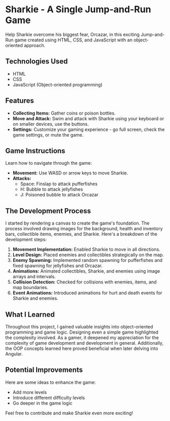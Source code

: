 # Sharkie - A Single Jump-and-Run Game

Help Sharkie overcome his biggest fear, Orcazar, in this exciting Jump-and-Run game created using HTML, CSS, and JavaScript with an object-oriented approach.

## Technologies Used

- HTML
- CSS
- JavaScript (Object-oriented programming)

## Features

- **Collecting Items:** Gather coins or poison bottles.
- **Move and Attack:** Swim and attack with Sharkie using your keyboard or on smaller devices, use the buttons.
- **Settings:** Customize your gaming experience - go full screen, check the game settings, or mute the game.

## Game Instructions

Learn how to navigate through the game:

- **Movement:** Use WASD or arrow keys to move Sharkie.
- **Attacks:**
  - Space: Finslap to attack pufferfishes
  - H: Bubble to attack jellyfishes
  - J: Poisoned bubble to attack Orcazar

## The Development Process

I started by rendering a canvas to create the game's foundation. The process involved drawing images for the background, health and inventory bars, collectible items, enemies, and Sharkie. Here's a breakdown of the development steps:

1. **Movement Implementation:** Enabled Sharkie to move in all directions.
2. **Level Design:** Placed enemies and collectibles strategically on the map.
3. **Enemy Spawning:** Implemented random spawning for pufferfishes and fixed spawning for jellyfishes and Orcazar.
4. **Animations:** Animated collectibles, Sharkie, and enemies using image arrays and intervals.
5. **Collision Detection:** Checked for collisions with enemies, items, and map boundaries.
6. **Event Animations:** Introduced animations for hurt and death events for Sharkie and enemies.

## What I Learned

Throughout this project, I gained valuable insights into object-oriented programming and game logic. Designing even a simple game highlighted the complexity involved. As a gamer, it deepened my appreciation for the complexity of game development and development in general. Additionally, the OOP concepts learned here proved beneficial when later delving into Angular.

## Potential Improvements

Here are some ideas to enhance the game:

- Add more levels
- Introduce different difficulty levels
- Go deeper in the game logic

Feel free to contribute and make Sharkie even more exciting!

